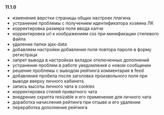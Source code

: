 #### 11.1.0
* изменение верстки страницы общих настроек плагина
* устранение проблемы с получением идентификатора хозяина ЛК
* корректировка размера поля ввода капчи
* корректировка url к изображениям css при минификации стилевого файла
* удаление папки ajax-data
* добавляем настройки добавления поля повтора пароля в форму регистраци
* запрет вывода в настройках вкладок отключенных дополнений
* устранение проблем в работе уведомления о новом сообщении
* решение проблемы с выводом рейтинга комментария в feed
* добавление пробела после заголовка произвольного поля при выводе вверху личного кабинета
* запись высоты личного чата в cookies
* корректировка стилей приватного чата
* внедрение скрипта resizable и его применение для личного чата
* доработка начисления рейтинга при отзыве и его удалении
* переработка дополнения рейтинга